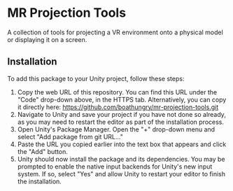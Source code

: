 # MR Projection Tools

A collection of tools for projecting a VR environment onto a physical model or displaying it on a screen.

## Installation

To add this package to your Unity project, follow these steps:

1. Copy the web URL of this repository. You can find this URL under the "Code" drop-down above, in the HTTPS tab. Alternatively, you can copy it directly here:
   https://github.com/boathungry/mr-projection-tools.git
2. Navigate to Unity and save your project if you have not done so already, as you may need to restart the editor as part of the installation process.
3. Open Unity's Package Manager. Open the "+" drop-down menu and select "Add package from git URL..."
4. Paste the URL you copied earlier into the text box that appears and click the "Add" button.
5. Unity should now install the package and its dependencies. You may be prompted to enable the native input backends for Unity's new input system. If so, select "Yes" and allow Unity to restart your editor to finish the installation.
